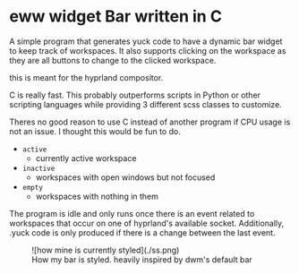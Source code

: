 # eww widget Bar written in C

A simple program that generates yuck code to have a dynamic bar widget to keep track of workspaces.
It also supports clicking on the workspace as they are all buttons to change to the clicked workspace.

this is meant for the hyprland compositor.

C is really fast. This probably outperforms scripts in Python or other scripting languages 
while providing 3 different scss classes to customize.

Theres no good reason to use C instead of another program if CPU usage is not an issue. I thought 
this would be fun to do.

* `active`
    * currently active workspace
* `inactive`
    * workspaces with open windows but not focused
* `empty`
    * workspaces with nothing in them

The program is idle and only runs once there is an event related to workspaces that occur 
on one of hyprland's available socket. Additionally, .yuck code is only produced if
there is a change between the last event. 

<figure>
![how mine is currently styled](./ss.png)
    <figcaption>
    How my bar is styled. heavily inspired by dwm's default bar
    </figcaption>
</figure>

